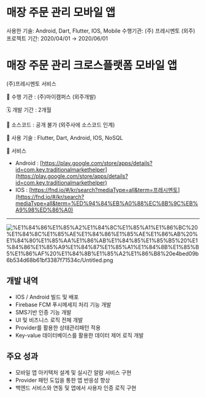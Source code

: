 # 매장 주문 관리 모바일 앱

사용한 기술: Android, Dart, Flutter, IOS, Mobile
수행기관: (주) 프레시멘토 (외주)
프로젝트 기간: 2020/04/01 → 2020/06/01

# 매장 주문 관리 크로스플랫폼 모바일 앱

(주)프레시멘토 서비스

🏨 수행 기관 : (주)마이캠퍼스  (외주개발) 

🗓️ 개발 기간 : 2개월

💾 소스코드 : 공개 불가 (외주사에 소스코드 인계)

🔧 사용 기술 : Flutter, Dart, Android, IOS, NoSQL

🛒  서비스

- Android : [https://play.google.com/store/apps/details?id=com.key.traditionalmarkethelper](https://play.google.com/store/apps/details?id=com.key.traditionalmarkethelper)
- IOS : [https://fnd.io/#/kr/search?mediaType=all&term=프레시멘토](https://fnd.io/#/kr/search?mediaType=all&term=%ED%94%84%EB%A0%88%EC%8B%9C%EB%A9%98%ED%86%A0)

---

![%E1%84%86%E1%85%A2%E1%84%8C%E1%85%A1%E1%86%BC%20%E1%84%8C%E1%85%AE%E1%84%86%E1%85%AE%E1%86%AB%20%E1%84%80%E1%85%AA%E1%86%AB%E1%84%85%E1%85%B5%20%E1%84%86%E1%85%A9%E1%84%87%E1%85%A1%E1%84%8B%E1%85%B5%E1%86%AF%20%E1%84%8B%E1%85%A2%E1%86%B8%20e4bed09b6b534d68b61bf3387f71534c/Untitled.png](%E1%84%86%E1%85%A2%E1%84%8C%E1%85%A1%E1%86%BC%20%E1%84%8C%E1%85%AE%E1%84%86%E1%85%AE%E1%86%AB%20%E1%84%80%E1%85%AA%E1%86%AB%E1%84%85%E1%85%B5%20%E1%84%86%E1%85%A9%E1%84%87%E1%85%A1%E1%84%8B%E1%85%B5%E1%86%AF%20%E1%84%8B%E1%85%A2%E1%86%B8%20e4bed09b6b534d68b61bf3387f71534c/Untitled.png)

## 개발 내역

- IOS / Android 빌드 및 배포
- Firebase FCM 푸시메세지 처리 기능 개발
- SMS기반 인증 기능 개발
- UI 및 비즈니스 로직 전체 개발
- Provider를 활용한 상태관리패턴 적용
- Key-value 데이터베이스를 활용한 데이터 제어 로직 개발

## 주요 성과

- 모바일 앱 아키텍처 설계 및 실시간 알람 서비스 구현
- Provider 패턴 도입을 통한 앱 반응성 향상
- 백엔드 서비스와 연동 및 앱에서 사용자 인증 로직 구현